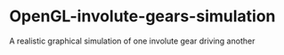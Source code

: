# OpenGL-involute-gears-simulation
A realistic graphical simulation of one involute gear driving another

